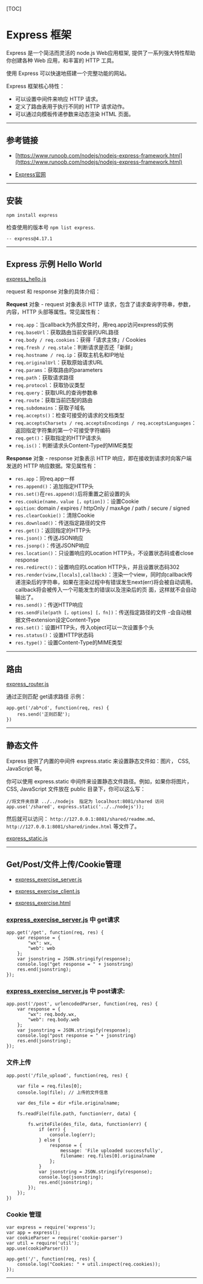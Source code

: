 [TOC]

# Express 框架
Express 是一个简洁而灵活的 node.js Web应用框架, 提供了一系列强大特性帮助你创建各种 Web 应用，和丰富的 HTTP 工具。

使用 Express 可以快速地搭建一个完整功能的网站。

Express 框架核心特性：
* 可以设置中间件来响应 HTTP 请求。
* 定义了路由表用于执行不同的 HTTP 请求动作。
* 可以通过向模板传递参数来动态渲染 HTML 页面。


---

## 参考链接
* [https://www.runoob.com/nodejs/nodejs-express-framework.html](https://www.runoob.com/nodejs/nodejs-express-framework.html)

* [Express官网](http://expressjs.com/)

---

## 安装
`npm install express`

检查使用的版本号 `npm list express`.
```
-- express@4.17.1
```

---


## Express 示例 Hello World

[express_hello.js](https://github.com/103style/AndroidDevLearnWeb/blob/master/nodejs/js/express_hello.js)

request 和 response 对象的具体介绍：

**Request** 对象 - request 对象表示 HTTP 请求，包含了请求查询字符串，参数，内容，HTTP 头部等属性。常见属性有：
* `req.app`：当callback为外部文件时，用req.app访问express的实例
* `req.baseUrl`：获取路由当前安装的URL路径
* `req.body / req.cookies`：获得「请求主体」/ Cookies
* `req.fresh / req.stale`：判断请求是否还「新鲜」
* `req.hostname / req.ip`：获取主机名和IP地址
* `req.originalUrl`：获取原始请求URL
* `req.params`：获取路由的parameters
* `req.path`：获取请求路径
* `req.protocol`：获取协议类型
* `req.query`：获取URL的查询参数串
* `req.route`：获取当前匹配的路由
* `req.subdomains`：获取子域名
* `req.accepts()`：检查可接受的请求的文档类型
* `req.acceptsCharsets / req.acceptsEncodings / req.acceptsLanguages`：返回指定字符集的第一个可接受字符编码
* `req.get()`：获取指定的HTTP请求头
* `req.is()`：判断请求头Content-Type的MIME类型


**Response** 对象 - response 对象表示 HTTP 响应，即在接收到请求时向客户端发送的 HTTP 响应数据。常见属性有：
* `res.app`：同req.app一样
* `res.append()`：追加指定HTTP头
* `res.set()`在`res.append()`后将重置之前设置的头
* `res.cookie(name，value [，option])`：设置Cookie
* `opition`: domain / expires / httpOnly / maxAge / path / secure / signed
* `res.clearCookie()`：清除Cookie
* `res.download()`：传送指定路径的文件
* `res.get()`：返回指定的HTTP头
* `res.json()`：传送JSON响应
* `res.jsonp()`：传送JSONP响应
* `res.location()`：只设置响应的Location HTTP头，不设置状态码或者close response
* `res.redirect()`：设置响应的Location HTTP头，并且设置状态码302
* `res.render(view,[locals],callback)`：渲染一个view，同时向callback传递渲染后的字符串，如果在渲染过程中有错误发生next(err)将会被自动调用。callback将会被传入一个可能发生的错误以及渲染后的页 面，这样就不会自动输出了。
* `res.send()`：传送HTTP响应
* `res.sendFile(path [，options] [，fn])`：传送指定路径的文件 -会自动根据文件extension设定Content-Type
* `res.set()`：设置HTTP头，传入object可以一次设置多个头
* `res.status()`：设置HTTP状态码
* `res.type()`：设置Content-Type的MIME类型

---

## 路由

[express_router.js](https://github.com/103style/AndroidDevLearnWeb/blob/master/nodejs/js/express_router.js)


通过正则匹配 get请求路径 示例：
```
app.get('/ab*cd', function(req, res) {
    res.send('正则匹配');
})
```

---

## 静态文件
Express 提供了内置的中间件 express.static 来设置静态文件如：图片， CSS, JavaScript 等。

你可以使用 express.static 中间件来设置静态文件路径。例如，如果你将图片， CSS, JavaScript 文件放在 public 目录下，你可以这么写：
```
//将文件夹目录 ../../nodejs  指定为 localhost:8081/shared 访问
app.use('/shared', express.static('../../nodejs'));
```

然后就可以访问： `http://127.0.0.1:8081/shared/readme.md`、`http://127.0.0.1:8081/shared/index.html` 等文件了。


[express_static.js](https://github.com/103style/AndroidDevLearnWeb/blob/master/nodejs/js/express_static.js)

---


## Get/Post/文件上传/Cookie管理

* [express_exercise_server.js](https://github.com/103style/AndroidDevLearnWeb/blob/master/nodejs/js/express_exercise_server.js)

* [express_exercise_client.js](https://github.com/103style/AndroidDevLearnWeb/blob/master/nodejs/js/express_exercise_client.js)

* [express_exercise.html](https://github.com/103style/AndroidDevLearnWeb/blob/master/nodejs/express_exercise.html)

### [express_exercise_server.js](https://github.com/103style/AndroidDevLearnWeb/blob/master/nodejs/js/express_exercise_server.js) 中 get请求
```
app.get('/get', function(req, res) {
    var response = {
        "wx": wx,
        "web": web
    };
    var jsonstring = JSON.stringify(response);
    console.log("get response = " + jsonstring)
    res.end(jsonstring);
});
```


### [express_exercise_server.js](https://github.com/103style/AndroidDevLearnWeb/blob/master/nodejs/js/express_exercise_server.js) 中 post请求:
```
app.post('/post', urlencodedParser, function(req, res) {
    var response = {
        "wx": req.body.wx,
        "web": req.body.web
    };
    var jsonstring = JSON.stringify(response);
    console.log("post response = " + jsonstring)
    res.end(jsonstring);
});

```

### 文件上传
```
app.post('/file_upload', function(req, res) {

    var file = req.files[0];
    console.log(file); // 上传的文件信息

    var des_file = dir +file.originalname;

    fs.readFile(file.path, function(err, data) {

        fs.writeFile(des_file, data, function(err) {
            if (err) {
                console.log(err);
            } else {
                response = {
                    message: 'File uploaded successfully',
                    filename: req.files[0].originalname
                };
            }
            var jsonstring = JSON.stringify(response);
            console.log(jsonstring);
            res.end(jsonstring);
        });
    });
})
```


### Cookie 管理
```
var express = require('express');
var app = express();
var cookieParser = require('cookie-parser')
var util = require('util');
app.use(cookieParser())

app.get('/', function(req, res) {
    console.log("Cookies: " + util.inspect(req.cookies));
});

```


---